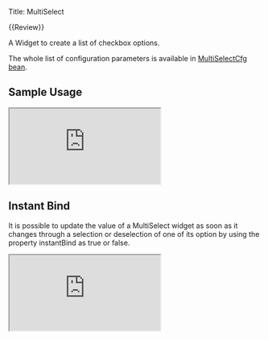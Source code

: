 Title: MultiSelect

{{Review}}

A Widget to create a list of checkbox options.

<script src='http://snippets.ariatemplates.com/snippets/github.com/ariatemplates/documentation-code/%VERSION%/snippets/widgets/multiselect/Snippet.tpl?tag=wgtMultiSelect&lang=at&outdent=true' defer></script>

The whole list of configuration parameters is available in [MultiSelectCfg bean](http://ariatemplates.com/api/#aria.widgets.CfgBeans:MultiSelectCfg).

## Sample Usage

<iframe class='samples' src='http://snippets.ariatemplates.com/samples/github.com/ariatemplates/documentation-code/%VERSION%/samples/widgets/multiselect/?skip=1' ></iframe>

## Instant Bind

It is possible to update the value of a MultiSelect widget as soon as it changes through a selection or deselection of one of its option by using the property instantBind as true or false.

<script src='http://snippets.ariatemplates.com/snippets/github.com/ariatemplates/documentation-code/%VERSION%/snippets/widgets/multiselect/Snippet.tpl?tag=wgtMultiSelectBind&lang=at&outdent=true' defer></script>

<iframe class='samples' src='http://snippets.ariatemplates.com/samples/github.com/ariatemplates/documentation-code/%VERSION%/samples/widgets/multiselect/binding/?skip=1' ></iframe>